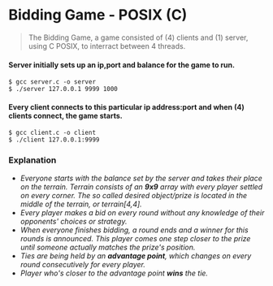 # Bidding Game - POSIX (C)

>The Bidding Game, a game consisted of (4) clients and (1) server, using C POSIX, to interract between 4 threads. 

#### Server initially sets up an ip,port and balance for the game to run. 
```
$ gcc server.c -o server
$ ./server 127.0.0.1 9999 1000
```

#### Every client connects to this particular ip address:port and when (4) clients connect, the game starts. 
```
$ gcc client.c -o client
$ ./client 127.0.0.1:9999
```

### Explanation
* _Everyone starts with the balance set by the server and takes their place on the terrain. Terrain consists of an **9x9** array with every player settled on every corner. The so called desired object/prize is located in the middle of the terrain, or terrain[4,4]._
* _Every player makes a bid on every round without any knowledge of their opponents' choices or strategy._
* _When everyone finishes bidding, a round ends and a winner for this rounds is announced. This player comes one step closer to the prize until someone actually matches the prize's position._
* _Ties are being held by an **advantage point**, which changes on every round consecutively for every player._
* _Player who's closer to the advantage point **wins** the tie._

